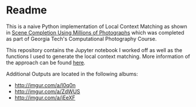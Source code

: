 Readme
======

This is a naive Python implementation of Local Context Matching as shown in [Scene Completion Using Millions of Photographs](http://graphics.cs.cmu.edu/projects/scene-completion/) which was completed as part of Georgia Tech's Computational Photography Course. 

This repository contains the Jupyter notebook I worked off as well as the functions I used to generate the local context matching. More information of the approach can be found [here](https://docs.google.com/presentation/d/1ObIpms39d0bY6UPnAt8woTY66nbgHukCCf_94OQjhtQ/pub?start=false&loop=false&delayms=3000).

Additional Outputs are located in the following albums:

*  <http://imgur.com/a/I0q0n>
*  <http://imgur.com/a/ZdWUS>
*  <http://imgur.com/a/jEeXF>




